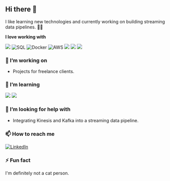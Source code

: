 ## Hi there 👋

I like learning new technologies and currently working on building streaming data pipelines. 🕺🏽

**I love working with**

<div display="flex">
  <img src="https://img.shields.io/badge/Python-3.8-blue?style=for-the-badge&logo=python&logoColor=yellow"/>
  <img src="https://img.shields.io/badge/SQL-orange?style=for-the-badge&logo=database&logoColor=white" alt="SQL"/>
  <img src="https://img.shields.io/badge/Docker-blue?style=for-the-badge&logo=docker&logoColor=white" alt="Docker"/>
  <img src="https://img.shields.io/badge/AWS-orange?style=for-the-badge&logo=amazon-aws&logoColor=black" alt="AWS"/>
  <img src="https://img.shields.io/badge/Django-Django-green?style=for-the-badge&logo=django&logoColor=white"/>
  <img src="https://img.shields.io/badge/ArcGIS_Pro-ArcPro-blue?style=for-the-badge"/>
  <img src="https://img.shields.io/badge/SOCET_GXP-SOCET_GXP-green?style=for-the-badge"/>
</div>

### 🔭 I’m working on

- Projects for freelance clients.

### 🌱 I’m learning

<div display="flex">
  <img src="https://img.shields.io/badge/AWS_Kinesis-Kinesis-orange?style=for-the-badge&logo=amazonaws&logoColor=black"/>
  <img src="https://img.shields.io/badge/Apache_Kafka-Kafka-black?style=for-the-badge&logo=apache&logoColor=white"/>
</div>

### 🤔 I’m looking for help with

- Integrating Kinesis and Kafka into a streaming data pipeline.

### 📫 How to reach me

<div display="flex">
  <a href="https://www.linkedin.com/in/levi-derrick/">
    <img src="https://img.shields.io/badge/linkedin-%230077B5.svg?style=for-the-badge&logo=linkedin&logoColor=white" alt="LinkedIn"/>
  </a>
</div>

### ⚡ Fun fact

I'm definitely not a cat person.

